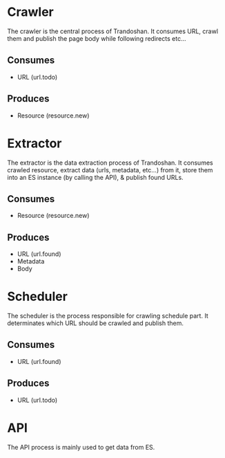 # Crawler

The crawler is the central process of Trandoshan.
It consumes URL, crawl them and publish the page body while following redirects etc...

## Consumes

- URL (url.todo)

## Produces

- Resource (resource.new)

# Extractor

The extractor is the data extraction process of Trandoshan.
It consumes crawled resource, extract data (urls, metadata, etc...) from it,
store them into an ES instance (by calling the API), & publish found URLs.

## Consumes

- Resource (resource.new)

## Produces

- URL (url.found)
- Metadata
- Body

# Scheduler

The scheduler is the process responsible for crawling schedule part.
It determinates which URL should be crawled and publish them.

## Consumes

- URL (url.found)

## Produces

- URL (url.todo)

# API

The API process is mainly used to get data from ES.